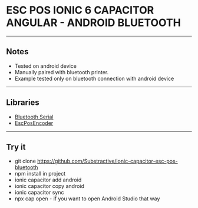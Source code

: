 # ESC POS IONIC 6 CAPACITOR ANGULAR - ANDROID BLUETOOTH

---

## Notes
 * Tested on android device
 * Manually paired with bluetooth printer.
 * Example tested only on bluetooth connection with android device

---

## Libraries
 * [Bluetooth Serial](https://ionicframework.com/docs/native/bluetooth-serial)
 * [EscPosEncoder](https://github.com/Ans0n-Ti0/EscPosEncoder)

---

## Try it
 * git clone https://github.com/Substractive/ionic-capacitor-esc-pos-bluetooth
 * npm install in project
 * ionic capacitor add android
 * ionic capacitor copy android
 * ionic capacitor sync
 * npx cap open - if you want to open Android Studio that way
